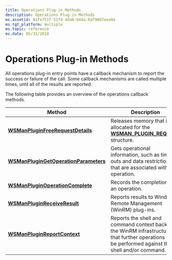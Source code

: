 ```yaml
---
title: Operations Plug-in Methods
description: Operations Plug-in Methods
ms.assetid: 81fe751f-51fd-4da6-b44a-0af9007eea9a
ms.tgt_platform: multiple
ms.topic: reference
ms.date: 05/31/2018
---
```


# Operations Plug-in Methods

All operations plug-in entry points have a callback mechanism to report the success or failure of the call. Some callback mechanisms are called multiple times, until all of the results are reported.

The following table provides an overview of the operations callback methods.



| Method                                                                         | Description                                                                                                                                          |
|--------------------------------------------------------------------------------|------------------------------------------------------------------------------------------------------------------------------------------------------|
| [**WSManPluginFreeRequestDetails**](/windows/desktop/api/Wsman/nf-wsman-wsmanpluginfreerequestdetails)         | Releases memory that is allocated for the [**WSMAN\_PLUGIN\_REQUEST**](/windows/desktop/api/Wsman/ns-wsman-wsman_plugin_request) structure.                                          |
| [**WSManPluginGetOperationParameters**](/windows/desktop/api/Wsman/nf-wsman-wsmanplugingetoperationparameters) | Gets operational information, such as time-outs and data restrictions that are associated with an operation.                                         |
| [**WSManPluginOperationComplete**](/windows/desktop/api/Wsman/nf-wsman-wsmanpluginoperationcomplete)           | Records the completion of an operation.                                                                                                              |
| [**WSManPluginReceiveResult**](/windows/desktop/api/Wsman/nf-wsman-wsmanpluginreceiveresult)                   | Reports results to Windows Remote Management (WinRM) plug-ins.                                                                                       |
| [**WSManPluginReportContext**](/windows/desktop/api/Wsman/nf-wsman-wsmanpluginreportcontext)                   | Reports the shell and command context back to the WinRM infrastructure so that further operations can be performed against the shell and/or command. |



 

 

 




